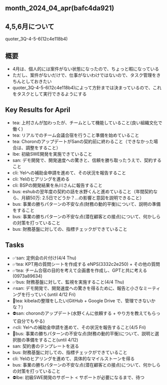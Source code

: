 month_2024_04_apr(bafc4da921)
---

## 4,5,6月について
quoter_3Q-4-5-6(12c4e118b4)

## 概要
- 4月は、個人的には案件がない状態になったので、ちょっと暇になっている
- ただし、案件がないだけで、仕事がないわけではないので、タスク管理をきちんとしておきたい
- quoter_3Q-4-5-6(12c4e118b4)によって方針までは決まっているので、これをタスクとして実行できるようにする

## Key Results for April
- tea: 上村さんが加わったが、チームとして機能していること(良い組織文化で働く)
- tea: リアルでのチーム会議合宿を行うこと準備を始めていること
- tea: ChoronのアップデートがSanの契約前に終わること（できなかった場合は、調整をすること）
- lbe: 初級SWE開発を実施できていること
- san: デモ開発で、開発速度への驚きと、信頼を勝ち取ったうえで、契約すること
- cli: Yelへの補助金申請を進めて、その状況を報告すること
- cli: Yelのヒアリングを進める
- cli: BSPの開発結果を糸川さんに報告すること
- bus: eshubの翌年度の契約の話を水野くんと進めていること（年間契約なら、月額50万: 2.5日でどうか？...の影響と意図を説明できること）
- bus: 事業の勝ちパターンの不安な点(財務の動的平衡)について、説明の準備をすること
- bus: 事業の勝ちパターンの不安な点(潜在顧客との接点)について、何かしらの対策を打っていること
- bus: 財務基盤に対しての、指標チェックができていること

## Tasks
- ✅san: 定例会の片付け(4/4 Thu)
- ✅tea: KPT用の質問シートを作成する eNPS(3332c2e250) + その他の質問
- ✅tea: チーム合宿の目的を考えて企画書を作成し、GPTと共に考える(0973a89634)
- ✅bus: 財務基盤に対して、監視を実施すること(4/4 Thu)
- 🔥san: デモ開発で、開発速度への驚きを得るために、報告と小さなミーティングを行っていく(until 4/12 Fri)
- 🤔tea: kibelaの整理をしたい(GitHub + Google Drive で、管理できないかな？)
- ⛔️san: choronのアップデート(水野くんに依頼する + やり方を教えてもらって自分でもやる)
- 🔥cli: Yelへの補助金申請を進めて、その状況を報告すること(4/5 Fri)
- 👑bus: 事業の勝ちパターンの不安な点(財務の動的平衡)について、説明と選択肢の準備をすること(until 4/12)
- san: 契約書のテンプレートを送る
- bus: 財務基盤に対しての、指標チェックができていること
- cli: Yelのヒアリングを進めて、具体的なマイルストーンを得る
- bus: 事業の勝ちパターンの不安な点(潜在顧客との接点)について、何かしらの対策を打っていること
- ⛔️lbe: 初級SWE開発のサポート < サポートが必要になるまで、待つ
